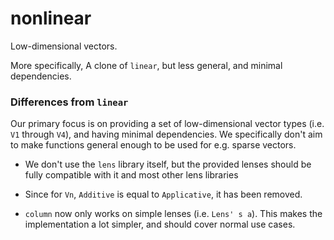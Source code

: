 # nonlinear

Low-dimensional vectors.

More specifically, A clone of `linear`, but less general, and minimal dependencies.

### Differences from `linear`

Our primary focus is on providing a set of low-dimensional vector types (i.e. `V1` through `V4`), and having minimal dependencies.
We specifically don't aim to make functions general enough to be used for e.g. sparse vectors.

- We don't use the `lens` library itself, but the provided lenses should be fully compatible with it and most other lens libraries

- Since for `Vn`, `Additive` is equal to `Applicative`, it has been removed.

- `column` now only works on simple lenses (i.e. `Lens' s a`). This makes the implementation a lot simpler, and should cover normal use cases.
